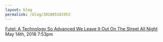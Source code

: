 ```yaml
---
layout: blog
permalink: /blog/201805141953
---
```


<a href=" https://www.youtube.com/watch?v=_P0-TcU7NlY&amp;feature=youtu.be">
Futel: A Technology So Advanced We Leave It Out On The Street All Night                    </a>

<div id="footer">
<span id="timestamp"> May 14th, 2018 7:53pm </span>
</div>
